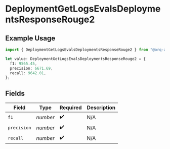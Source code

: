 # DeploymentGetLogsEvalsDeploymentsResponseRouge2

## Example Usage

```typescript
import { DeploymentGetLogsEvalsDeploymentsResponseRouge2 } from "@orq-ai/node/models/operations";

let value: DeploymentGetLogsEvalsDeploymentsResponseRouge2 = {
  f1: 9565.45,
  precision: 6671.69,
  recall: 9642.01,
};
```

## Fields

| Field              | Type               | Required           | Description        |
| ------------------ | ------------------ | ------------------ | ------------------ |
| `f1`               | *number*           | :heavy_check_mark: | N/A                |
| `precision`        | *number*           | :heavy_check_mark: | N/A                |
| `recall`           | *number*           | :heavy_check_mark: | N/A                |